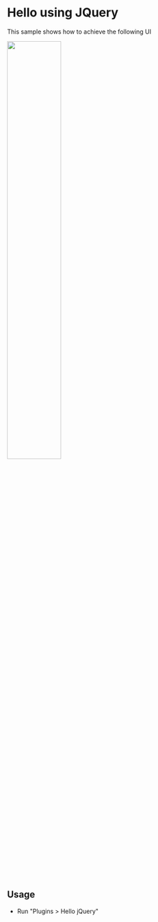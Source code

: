 # Hello using JQuery

This sample shows how to achieve the following UI

<img src="/.meta/readme-assets/ui-hello-jquery-ui.png" width="50%" height="50%">

## Usage 
* Run "Plugins > Hello jQuery"
